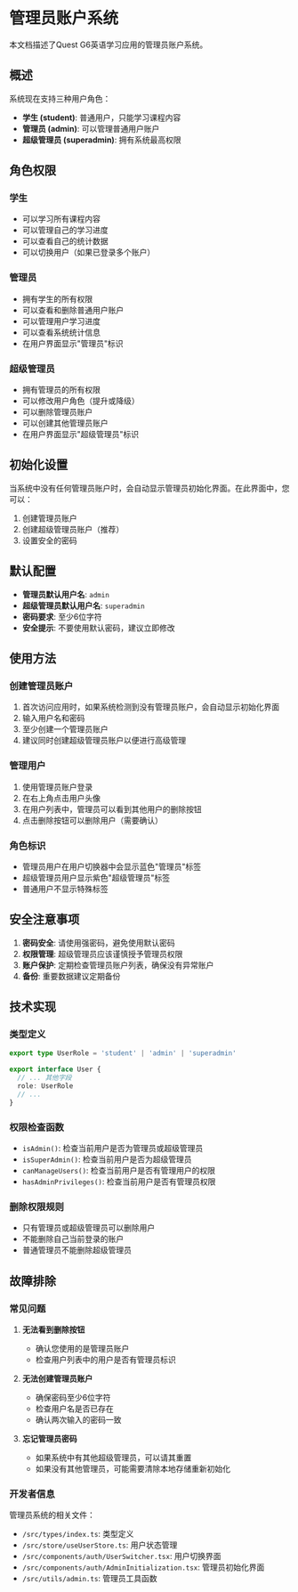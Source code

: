 # 管理员账户系统

本文档描述了Quest G6英语学习应用的管理员账户系统。

## 概述

系统现在支持三种用户角色：
- **学生 (student)**: 普通用户，只能学习课程内容
- **管理员 (admin)**: 可以管理普通用户账户
- **超级管理员 (superadmin)**: 拥有系统最高权限

## 角色权限

### 学生
- 可以学习所有课程内容
- 可以管理自己的学习进度
- 可以查看自己的统计数据
- 可以切换用户（如果已登录多个账户）

### 管理员
- 拥有学生的所有权限
- 可以查看和删除普通用户账户
- 可以管理用户学习进度
- 可以查看系统统计信息
- 在用户界面显示"管理员"标识

### 超级管理员
- 拥有管理员的所有权限
- 可以修改用户角色（提升或降级）
- 可以删除管理员账户
- 可以创建其他管理员账户
- 在用户界面显示"超级管理员"标识

## 初始化设置

当系统中没有任何管理员账户时，会自动显示管理员初始化界面。在此界面中，您可以：

1. 创建管理员账户
2. 创建超级管理员账户（推荐）
3. 设置安全的密码

## 默认配置

- **管理员默认用户名**: `admin`
- **超级管理员默认用户名**: `superadmin`
- **密码要求**: 至少6位字符
- **安全提示**: 不要使用默认密码，建议立即修改

## 使用方法

### 创建管理员账户

1. 首次访问应用时，如果系统检测到没有管理员账户，会自动显示初始化界面
2. 输入用户名和密码
3. 至少创建一个管理员账户
4. 建议同时创建超级管理员账户以便进行高级管理

### 管理用户

1. 使用管理员账户登录
2. 在右上角点击用户头像
3. 在用户列表中，管理员可以看到其他用户的删除按钮
4. 点击删除按钮可以删除用户（需要确认）

### 角色标识

- 管理员用户在用户切换器中会显示蓝色"管理员"标签
- 超级管理员用户显示紫色"超级管理员"标签
- 普通用户不显示特殊标签

## 安全注意事项

1. **密码安全**: 请使用强密码，避免使用默认密码
2. **权限管理**: 超级管理员应该谨慎授予管理员权限
3. **账户保护**: 定期检查管理员账户列表，确保没有异常账户
4. **备份**: 重要数据建议定期备份

## 技术实现

### 类型定义
```typescript
export type UserRole = 'student' | 'admin' | 'superadmin'

export interface User {
  // ... 其他字段
  role: UserRole
  // ...
}
```

### 权限检查函数
- `isAdmin()`: 检查当前用户是否为管理员或超级管理员
- `isSuperAdmin()`: 检查当前用户是否为超级管理员
- `canManageUsers()`: 检查当前用户是否有管理用户的权限
- `hasAdminPrivileges()`: 检查当前用户是否有管理员权限

### 删除权限规则
- 只有管理员或超级管理员可以删除用户
- 不能删除自己当前登录的账户
- 普通管理员不能删除超级管理员

## 故障排除

### 常见问题

1. **无法看到删除按钮**
   - 确认您使用的是管理员账户
   - 检查用户列表中的用户是否有管理员标识

2. **无法创建管理员账户**
   - 确保密码至少6位字符
   - 检查用户名是否已存在
   - 确认两次输入的密码一致

3. **忘记管理员密码**
   - 如果系统中有其他超级管理员，可以请其重置
   - 如果没有其他管理员，可能需要清除本地存储重新初始化

### 开发者信息

管理员系统的相关文件：
- `/src/types/index.ts`: 类型定义
- `/src/store/useUserStore.ts`: 用户状态管理
- `/src/components/auth/UserSwitcher.tsx`: 用户切换界面
- `/src/components/auth/AdminInitialization.tsx`: 管理员初始化界面
- `/src/utils/admin.ts`: 管理员工具函数